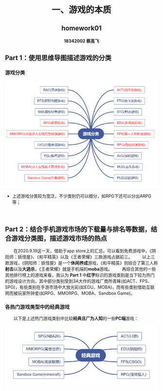 # <center>一、游戏的本质</center>
## <center>homework01</center>
#### <center>18342002 蔡高飞</center>
## Part 1：使用思维导图描述游戏的分类
### 游戏分类
<center><img src="img/游戏分类.png"></center>

* 上述游戏分类较为宽泛，不少类别仍可以细分，如RPG下还可以分出ARPG等；
<br><br><br>

## Part 2：结合手机游戏市场的下载量与排名等数据，结合游戏分类图，描述游戏市场的热点
&emsp;&emsp;在2020.9.19这一天，借助于app store上的汇总，可以看到免费游戏中，《阴阳师：妖怪屋》、《和平精英》以及《王者荣耀》三款游戏占据前三。
&emsp;&emsp;以上三款游戏，《阴阳师：妖怪屋》是一个**休闲养成**游戏，《和平精英》则综合了第三人称**射击**以及**大逃杀**，《王者荣耀》就是手机端的**moba**游戏。
&emsp;&emsp;再综合其他的一些其他排行榜上的游戏来看，我认为 **Part 1** 中**红字**标识的游戏类别是当下较为热门的游戏设计方向，其中部分类别受到3A大作的游戏厂商所青睐(如ACT、FPS、SPG)，有些类别在手游市场中大放光彩(如EDU、MOBA)，而有些类别借助互联网而被玩家所钟爱(如RPG、MMORPG、MOBA、Sandbox Game)。
<br>

### 各热门游戏类型中的经典游戏
&emsp;&emsp;以下是上述热门游戏类别中比较**经典且广为人知**的一些**PC端**游戏：
<center><img src="img/经典游戏.png"></center>
<br><br>

